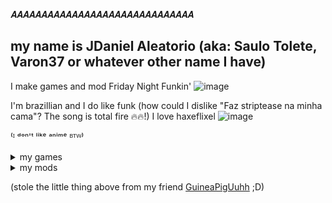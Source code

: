𝑨𝑨𝑨𝑨𝑨𝑨𝑨𝑨𝑨𝑨𝑨𝑨𝑨𝑨𝑨𝑨𝑨𝑨𝑨𝑨𝑨𝑨𝑨𝑨𝑨𝑨𝑨𝑨𝑨𝑨

## my name is JDaniel Aleatorio (aka: Saulo Tolete, Varon37 or whatever other name I have)

I make games and mod Friday Night Funkin'
![image](https://github.com/user-attachments/assets/5330d801-322b-4c3a-a215-43f6641863b9)

I'm brazillian and I do like funk (how could I dislike "Faz striptease na minha cama"? The song is total fire 🔥🔥!)
I love haxeflixel
![image](https://github.com/user-attachments/assets/d3dc99e6-ecfc-44f9-a325-3db93d93fd72) 

⁽ᴵ ᵈᵒⁿ'ᵗ ˡⁱᵏᵉ ᵃⁿⁱᵐᵉ ᴮᵀᵂ⁾

<details>
  <summary>my games</summary>
            
  [One Night At Jubscleudo's](https://github.com/JDanielRandomizer/One-Night-at-Jubscleudo-s)
  
  [simulador de FUMAR!](https://github.com/JDanielRandomizer/simulador-de-FUMAR)
    
</details>

<details>
  <summary>my mods</summary>
          
  [V.S. Joaquim](https://github.com/JDanielRandomizer/V.S-Joaquim)
        
</details>

               

(stole the little thing above from my friend [GuineaPigUuhh](https://github.com/GuineaPigUuhh) ;D)
